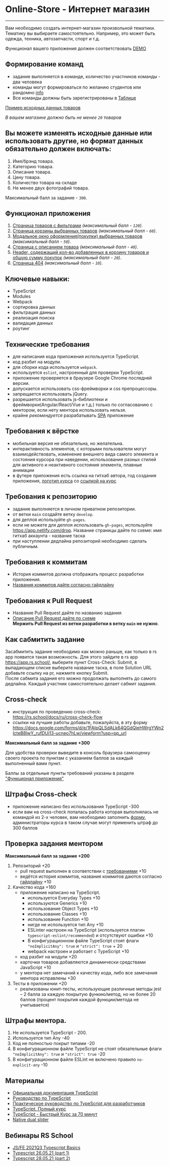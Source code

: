 # Online-Store - Интернет магазин

---

Вам необходимо создать интернет-магазин произвольной тематики. Тематику вы выбираете самостоятельно. Например, это может быть одежда, техника, автозапчасти, спорт и т.д.

Функционал вашего приложения должен соответствовать [DEMO](https://online-store-rs.netlify.app/)

## Формирование команд

- задание выполняется в команде, количество участников команды - два человека
- команды могут формироваться по желанию студентов или рандомно [info](https://discord.com/channels/516715744646660106/1012066890836869170/1051447619559358474)
- Все команды должны быть зарегистрированы в [Таблице](https://docs.google.com/spreadsheets/d/1iWeFLr_S1vdge2uZVbNeHZ_Jqe4TIwvsgY7zjiyreKc/edit?usp=sharing)

[Пример исходных данных товаров](https://dummyjson.com/products?limit=100)

_В вашем магазине должно быть не менее `20` товаров_

## Вы можете изменять исходные данные или использовать другие, но формат данных обязательно должен включать:

1. Имя/брэнд товара.
2. Категорию товара.
3. Описание товара.
4. Цену товара.
5. Количество товара на складе
6. Не менее двух фотографий товара.

Максимальный балл за задание - `300`.

## Функционал приложения

1. [Страница товаров с фильтрами](modules/store-page.md) _(максимальный балл - `120`)_.
2. [Страница корзины выбранных товаров](modules/cart-page.md) _(максимальный балл - `60`)_.
3. [Модальное окно оформления(покупки) выбранных товаров](modules/purchase-modal.md) _(максимальный балл - `50`)_.
4. [Страница с описанием товара](modules/product-details-page.md) _(максимальный балл - `40`)_.
5. [Header, содержащий кол-во добавленных в корзину товаров и общую сумму покупок](modules/header-module.md) _(максимальный балл - `20`)_.
6. [Страница 404](modules/404-page.md) _(максимальный балл - `10`)_.

## Ключевые навыки:

- TypeScript
- Modules
- Webpack
- сортировка данных
- фильтрация данных
- реализация поиска
- валидация данных
- роутинг

## Технические требования

- для написания кода приложения используется TypeScript.
- код разбит на модули.
- для сборки кода используется `webpack`.
- используется `eslint`, настроенный для проверки TypeScript.
- приложение проверяется в браузере Google Chrome последней версии.
- допускается использовать css-фреймворки и css препроцессоры.
- запрещается использовать jQuery.
- разрешается использовать js-библиотеки и фреймворки(Angular/React/Vue и т.д.) только по согласованию с ментором, если нету ментора использовать нельзя.
- крайне _рекомендуется_ разрабатывать [SPA](https://developer.mozilla.org/en-US/docs/Glossary/SPA) приложение

## Требования к вёрстке

- мобильная версия не обязательна, но желательна.
- интерактивность элементов, с которыми пользователи могут взаимодействовать, изменение внешнего вида самого элемента и состояния курсора при наведении, использование разных стилей для активного и неактивного состояния элемента, плавные анимации
- в футере приложения есть ссылка на гитхаб автора, год создания приложения, [логотип курса](https://rs.school/images/rs_school_js.svg) со [ссылкой на курс](https://rs.school/js/)

## Требования к репозиторию

- задание выполняется в личном приватном репозитории.
- от ветки `main` создайте ветку `develop`.
- для деплоя используйте `gh-pages`.
- если не можете для деплоя использовать `gh-pages`, используйте https://app.netlify.com/drop. Название страницы дайте по схеме: имя гитхаб аккаунта - название таска
- при наступлении дедлайна репозиторий необходимо сделать публичным.

## Требования к коммитам

- История коммитов должна отображать процесс разработки приложения.
- [Названия коммитов дайте согласно гайдлайну](https://rs.school/docs/ru/git-convention)

## Требования к Pull Request

- Название Pull Request дайте по названию задания
- [Описание Pull Request дайте по схеме](https://rs.school/docs/ru/pull-request-review-process#требования-к-pull-request-pr)  
  **Мержить Pull Request из ветки разработки в ветку `main` не нужно**.

## Как сабмитить задание

Засабмитить задание необходимо как можно раньше, как только в rs app появится такая возможность. Для этого зайдите в rs app https://app.rs.school/, выберите пункт Cross-Check: Submit, в выпадающем списке выберите название таска, в поле Solution URL добавьте ссылку на pr, нажмите кнопку Submit.  
После сабмита задания его можно продолжать выполнять до самого дедлайна.
Каждый участник самостоятельно делает сабмит задания.

## Cross-check

- инструкция по проведению cross-check: https://rs.school/docs/ru/cross-check-flow
- ссылки на лучшие работы добавьте, пожалуйста, в эту форму https://docs.google.com/forms/d/e/1FAIpQLSdALk64QGdQjeHWrgYWn2IcteB8lwY_rufDUi13-ucneo7hLw/viewform?usp=pp_url

**Максимальный балл за задание +300**

Для удобства проверки выведите в консоль браузера самооценку своего проекта по пунктам с указанием баллов за каждый выполненный вами пункт.

Баллы за отдельные пункты требований указаны в разделе ["Функционал приложения"](#функционал-приложения)

## Штрафы Cross-check

- приложение написано без использования TypeScript -300
- если вам на cross-check попалась работа которая выполнялась не командой из 2-х человек, вам необходимо заполнить [форму](https://forms.gle/jAgipMk8Xb6UiCRWA), администраторы курса в таком случае могут применить штраф до 300 баллов

## Проверка задания ментором

**Максимальный балл за задание +200**

1. Репозиторий +20
   - pull request выполнен в соответствии с [требованиями](https://rs.school/docs/ru/pull-request-review-process#требования-к-pull-request-pr) +10
   - ведётся история коммитов, названия коммитов даются согласно [гайдлайну](https://rs.school/docs/ru/git-convention) +10
2. Качество кода +160
   - приложение написано на TypeScript.
     - используется Everyday Types +10
     - используются Generics +10
     - использование Object Types +10
     - использование Classes +10
     - использование Function +10
     - нигде не используется тип Any +10
     - ESLinter настроен на TypeScript (используется плагин `typescript-eslint/recommended`) и отсутствуют ошибки +10
     - В конфигурационном файле TypeScript стоят флаги `"noImplicitAny": true` и `"strict": true` + 20
     - webpack настроен и работает с TypeScript +10
   - код разбит на модули +20
   - карточки товаров добавляются динамически средствами JavaScript +10
   - у ментора нет замечаний к качеству кода, либо все замечания ментора исправлены +30
3. Тесты в приложении +20
   - реализованы юнит-тесты, использующие различные методы jest – 2 балла за каждую покрытую функию/метод, но не более 20 баллов (процент покрытия каждой функции/метода не учитывается)

## Штрафы ментора.

1. Не используется TypeScript - 200.
2. Используется тип Any -40
3. Код не полностью покрыт типами -20
4. В конфигурационном файле TypeScript не стоят обязательные флаги `"noImplicitAny": true` и `"strict": true` -20
5. В конфигурационном файле ESLint не включено правило `no-explicit-any` -10

## Материалы

- [Официальная документация TypeScript](https://www.typescriptlang.org/)
- [Руководство по TypeScript](https://metanit.com/web/typescript/)
- [Практическое руководство по TypeScript для разработчиков](https://habr.com/ru/company/macloud/blog/557996/)
- [TypeScript. Полный курс](https://youtu.be/5QnZ9AyDW6c)
- [TypeScript - Быстрый Курс за 70 минут](https://youtu.be/nyIpDs2DJ_c)
- [Native dual slider](https://medium.com/@predragdavidovic10/native-dual-range-slider-html-css-javascript-91e778134816)

## Вебинары RS School

- [JS/FE 2021Q3 Typescript Basics](https://youtu.be/BRTT8ZJeoS4)
- [Typescript 26.05.21 (part 1)](https://youtu.be/I_aTbZcH8Do)
- [Typescript 28.05.21 (part 2)](https://youtu.be/CegrbRXGw20)
